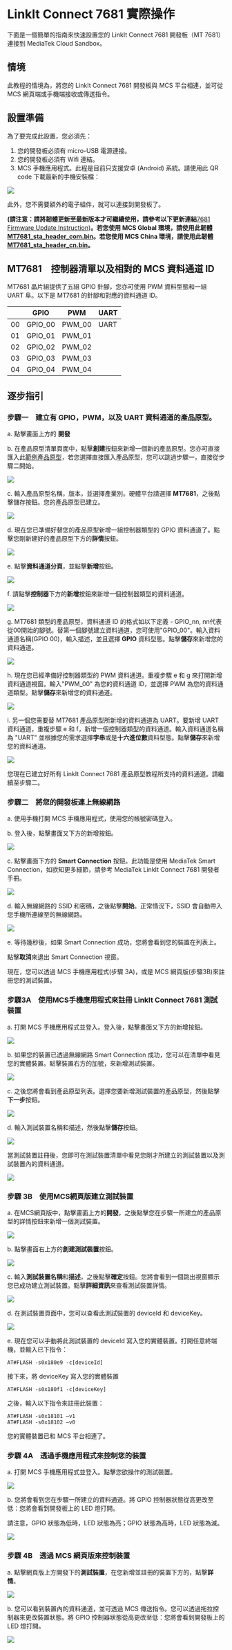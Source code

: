 # LinkIt Connect 7681 實際操作

下面是一個簡單的指南來快速設置您的 LinkIt Connect 7681 開發板（MT 7681）連接到 MediaTek Cloud Sandbox。

## 情境

此教程的情境為，將您的 LinkIt Connect 7681 開發板與 MCS 平台相連，並可從 MCS 網頁端或手機端接收或傳送指令。


## 設置準備

為了要完成此設置，您必須先：

1. 您的開發板必須有 micro-USB 電源連接。
2. 您的開發板必須有 Wifi 連結。
3. MCS 手機應用程式。此程是目前只支援安卓 (Android) 系統。請使用此 QR code 下載最新的手機安裝檔：

![](../images/LinkIt_Connect/img_linkitconnect7681_00.png)

此外，您不需要額外的電子組件，就可以連接到開發板了。

**(請注意：請將韌體更新至最新版本才可繼續使用，請參考以下更新連結**[7681 Firmware Update Instruction](../7681_firmware_update/))**。若您使用 MCS Global 環境，請使用此韌體 **[MT7681_sta_header_com.bin](https://s3-ap-southeast-1.amazonaws.com/mtk.linkit/mcs-resources/firmwares/MT7681_sta_header.bin)**。若您使用 MCS China 環境，請使用此韌體 **[MT7681_sta_header_cn.bin](https://s3.cn-north-1.amazonaws.com.cn/mtk.linkit/mcs-resources/firmwares/MT7681_sta_header.bin)**。**


## MT7681　控制器清單以及相對的 MCS 資料通道 ID

MT7681 晶片組提供了五組 GPIO 針腳，您亦可使用 PWM 資料型態和一組 UART 阜。以下是 MT7681 的針腳和對應的資料通道 ID。

|  | GPIO | PWM | UART |
| -- | -- | -- | -- |
| 00 | GPIO_00 | PWM_00 | UART |
| 01 | GPIO_01 | PWM_01 |
| 02 | GPIO_02 | PWM_02 |
| 03 | GPIO_03 | PWM_03 |
| 04 | GPIO_04 | PWM_04 |


## 逐步指引

### 步驟一　建立有 GPIO，PWM，以及 UART 資料通道的產品原型。

a. 點擊畫面上方的 **開發**

b. 在產品原型清單頁面中，點擊**創建**按鈕來新增一個新的產品原型。您亦可直接匯入此[範例產品原型](http://cdn.mediatek.com/tutorial/LinkIt_7681/LinkIt_7681_TW.json)，若您選擇直接匯入產品原型，您可以跳過步驟一，直接從步驟二開始。


![](../images/LinkIt_Connect/img_linkitconnect7681_01.png)

c. 輸入產品原型名稱，版本，並選擇產業別。硬體平台請選擇 **MT7681**，之後點擊儲存按鈕。您的產品原型已建立。


![](../images/LinkIt_Connect/img_linkitconnect7681_02.png)

d. 現在您已準備好替您的產品原型新增一組控制器類型的 GPIO 資料通道了。點擊您剛新建好的產品原型下方的**詳情**按鈕。

![](../images/LinkIt_Connect/img_linkitconnect7681_03.png)

e. 點擊**資料通道分頁**，並點擊**新增**按鈕。

![](../images/LinkIt_Connect/img_linkitconnect7681_04.png)


f. 請點擊**控制器**下方的**新增**按鈕來新增一個控制器類型的資料通道。


![](../images/LinkIt_Connect/img_linkitconnect7681_05.png)

g. MT7681 類型的產品原型，資料通道 ID 的格式如以下定義 - GPIO_nn, nn代表從00開始的腳號。替第一個腳號建立資料通道，您可使用"GPIO_00"。輸入資料通道名稱(GPIO 00)，輸入描述，並且選擇 **GPIO** 資料型態。點擊**儲存**來新增您的資料通道。

![](../images/LinkIt_Connect/img_linkitconnect7681_06.png)


h. 現在您已經準備好控制器類型的 PWM 資料通道。重複步驟 e 和 g 來打開新增資料通道視窗。輸入"PWM_00" 為您的資料通道 ID，並選擇 PWM 為您的資料通道類型。點擊**儲存**來新增您的資料通道。


![](../images/LinkIt_Connect/img_linkitconnect7681_07.png)


i. 另一個您需要替 MT7681 產品原型所新增的資料通道為 UART。要新增 UART 資料通道，重複步驟 e 和 f，新增一個控制器類型的資料通道。輸入資料通道名稱為 "UART" 並根據您的需求選擇**字串**或是**十六進位數**資料型態。點擊**儲存**來新增您的資料通道。


![](../images/LinkIt_Connect/img_linkitconnect7681_08.png)

您現在已建立好所有 LinkIt Connect 7681 產品原型教程所支持的資料通道。請繼續至步驟二。


### 步驟二　將您的開發板連上無線網路

a. 使用手機打開 MCS 手機應用程式，使用您的帳號密碼登入。

b. 登入後，點擊畫面又下方的新增按鈕。

![](../images/LinkIt_Connect/img_linkitconnect7681_09.png)

c. 點擊畫面下方的 **Smart Connection** 按鈕。此功能是使用 MediaTek Smart Connection，如欲知更多細節，請參考 MediaTek LinkIt Connect 7681 開發者手冊。


![](../images/LinkIt_Connect/img_linkitconnect7681_10.png)

d. 輸入無線網路的 SSID 和密碼，之後點擊**開始**。正常情況下，SSID 會自動帶入您手機所連線至的無線網路。

![](../images/LinkIt_Connect/img_linkitconnect7681_11.png)

e. 等待幾秒後，如果 Smart Connection 成功，您將會看到您的裝置在列表上。

點擊**取消**來退出 Smart Connection 視窗。

現在，您可以透過 MCS 手機應用程式(步驟 3A)，或是 MCS 網頁版(步驟3B)來註冊您的測試裝置。


### 步驟3A　使用MCS手機應用程式來註冊 LinkIt Connect 7681 測試裝置

a. 打開 MCS 手機應用程式並登入。登入後，點擊畫面又下方的新增按鈕。

![](../images/LinkIt_Connect/img_linkitconnect7681_12.png)

b. 如果您的裝置已透過無線網路 Smart Connection 成功，您可以在清單中看見您的實體裝置。點擊裝置右方的加號，來新增測試裝置。


![](../images/LinkIt_Connect/img_linkitconnect7681_13.png)

c. 之後您將會看到產品原型列表。選擇您要新增測試裝置的產品原型，然後點擊**下一步**按鈕。

![](../images/LinkIt_Connect/img_linkitconnect7681_14.png)

d. 輸入測試裝置名稱和描述，然後點擊**儲存**按鈕。

![](../images/LinkIt_Connect/img_linkitconnect7681_15.png)

當測試裝置註冊後，您即可在測試裝置清單中看見您剛才所建立的測試裝置以及測試裝置內的資料通道。

![](../images/LinkIt_Connect/img_linkitconnect7681_16.png)

### 步驟 3B　使用MCS網頁版建立測試裝置

a. 在MCS網頁版中，點擊畫面上方的**開發**，之後點擊您在步驟一所建立的產品原型的詳情按鈕來新增一個測試裝置。

![](../images/LinkIt_Connect/img_linkitconnect7681_17.png)

b. 點擊畫面右上方的**創建測試裝置**按鈕。

![](../images/LinkIt_Connect/img_linkitconnect7681_18.png)

c. 輸入**測試裝置名稱**和**描述**，之後點擊**確定**按鈕。您將會看到一個跳出視窗顯示您已成功建立測試裝置。點擊**詳細資訊**來查看測試裝置詳情。


![](../images/LinkIt_Connect/img_linkitconnect7681_19.png)

d. 在測試裝置頁面中，您可以查看此測試裝置的 deviceId 和 deviceKey。

![](../images/LinkIt_Connect/img_linkitconnect7681_20.png)

e. 現在您可以手動將此測試裝置的 deviceId 寫入您的實體裝置。打開任意終端機，並輸入已下指令：

```
AT#FLASH -s0x180e9 -c[deviceId]
```
接下來，將 deviceKey 寫入您的實體裝置
```
AT#FLASH -s0x180f1 -c[deviceKey]
```

之後，輸入以下指令來註冊此裝置：
```
AT#FLASH -s0x18101 –v1
AT#FLASH -s0x18102 –v0
```
您的實體裝置已和 MCS 平台相連了。


### 步驟 4A　透過手機應用程式來控制您的裝置

a. 打開 MCS 手機應用程式並登入。點擊您欲操作的測試裝置。


![](../images/LinkIt_Connect/img_linkitconnect7681_21.png)

b. 您將會看到您在步驟一所建立的資料通道。將 GPIO 控制器狀態從高更改至低：您將會看到開發板上的 LED 燈打開。

請注意，GPIO 狀態為低時，LED 狀態為亮；GPIO 狀態為高時，LED 狀態為滅。

![](../images/LinkIt_Connect/img_linkitconnect7681_22.png)

### 步驟 4B　透過 MCS 網頁版來控制裝置

a. 點擊網頁版上方開發下的**測試裝置**，在您新增並註冊的裝置下方的，點擊**詳情**。


![](../images/LinkIt_Connect/img_linkitconnect7681_23.png)

b. 您可以看到裝置內的資料通道，並可透過 MCS 傳送指令。您可以透過拖拉控制器來更改裝置狀態。將 GPIO 控制器狀態從高更改至低：您將會看到開發板上的 LED 燈打開。


![](../images/LinkIt_Connect/img_linkitconnect7681_24.png)

